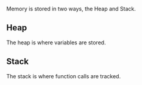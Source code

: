 Memory is stored in two ways, the Heap and Stack.

## Heap

The heap is where variables are stored.
	
## Stack

The stack is where function calls are tracked.